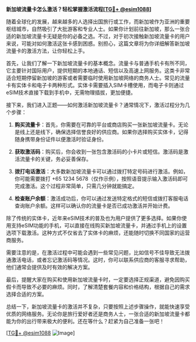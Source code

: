 **新加坡流量卡怎么激活？轻松掌握激活流程[[TG💪+ @esim1088](https://t.me/s/esim1088)]**

随着全球化的发展，越来越多的人选择出国旅行或工作，而新加坡作为亚洲的重要枢纽城市，自然吸引了大批游客和专业人士。如果你计划前往新加坡，那么一张合适的新加坡流量卡无疑是你的必备之选。不过，对于初次接触新加坡流量卡的用户来说，可能对如何激活这张卡感到困惑。别担心，这篇文章将为你详细解答新加坡流量卡的激活方法，让你轻松上手。

首先，让我们了解一下新加坡流量卡的基本概念。流量卡与普通手机卡有所不同，它主要针对国际用户，提供短期的本地通话、短信以及高速上网服务。这类卡非常适合短期停留新加坡的游客或者需要临时使用新加坡网络的商务人士。常见的流量卡有实体卡和电子卡两种形式。实体卡需要插入SIM卡槽使用，而电子卡则通过eSIM技术直接下载到手机中，无需物理插拔，更加便捷。

接下来，我们进入正题——如何激活新加坡流量卡？通常情况下，激活过程分为几个步骤：

1. **购买流量卡**：首先，你需要在可靠的平台或商店购买一张新加坡流量卡。无论是线上还是线下，确保选择信誉良好的供应商。如果你选择购买实体卡，记得随身携带身份证件以便激活时验证身份。

2. **获取激活码**：购买后，你会收到一张包含激活码的小卡片或短信。激活码是激活流量卡的关键，务必妥善保存。

3. **拨打电话激活**：大多数新加坡流量卡可以通过拨打特定号码进行激活。例如，你可能需要拨打 +65 1234 5678（仅作示例），按照语音提示输入激活码即可完成激活。这个过程非常简单，只需几分钟就能搞定。

4. **检查账户余额**：激活成功后，你可以通过发送特定格式的短信或拨打客服电话查询账户余额。这样可以确认你的流量卡是否已成功激活并开始计费。

除了传统的实体卡，近年来eSIM技术的普及也为用户提供了更多选择。如果你使用支持eSIM功能的手机，可以直接在线购买新加坡流量卡，并通过手机上的设置选项下载激活。这种方式不仅省去了实体卡的麻烦，还能随时切换不同国家的运营商服务。

需要注意的是，在激活过程中可能会遇到一些常见问题，比如信号不佳导致无法拨通激活电话，或者忘记激活码等情况。这时，你可以联系供应商的客服寻求帮助，他们通常会提供及时有效的解决方案。

最后，提醒大家在购买和使用新加坡流量卡时，一定要选择正规渠道，避免因购买假卡而导致不必要的麻烦。同时，了解清楚套餐内容和价格结构，根据自己的需求选择合适的方案。

总结一下，新加坡流量卡的激活并不复杂，只要按照上述步骤操作，就能快速享受优质的网络服务。无论你是旅行爱好者还是商务人士，一张合适的新加坡流量卡都能为你的出行带来极大的便利。还在等什么？赶紧为自己准备一张吧！

[[TG💪+ @esim1088](https://t.me/s/esim1088) ![Image](https://i.postimg.cc/4NQfJmqS/Snipaste-2025-05-13-00-14-12.png)]